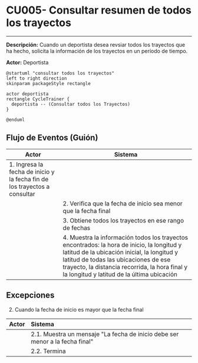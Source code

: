 # CU005- Consultar resumen de todos los trayectos
---

**Descripción:**  Cuando un deportista desea revsiar todos los trayectos que ha hecho, solicita la información de los trayectos en un período de tiempo.

**Actor:** Deportista

```plantuml
@startuml "consultar todos los trayectos"
left to right direction
skinparam packageStyle rectangle

actor deportista
rectangle CycleTrainer {
  deportista -- (Consultar todos los Trayectos)
}

@enduml
```

## Flujo de Eventos (Guión)


| Actor  | Sistema |
|--------|---------|
| 1. Ingresa la fecha de inicio y la fecha fin de los trayectos a consultar  ||
| | 2. Verifica que la fecha de inicio sea menor que la fecha final |
| | 3. Obtiene todos los trayectos en ese rango de fechas |
| | 4. Muestra la información todos los trayectos encontrados: la hora de inicio, la longitud y latitud de la ubicación inicial, la longitud y latitud de todas las ubicaciones de ese trayecto, la distancia recorrida, la hora final y la longitud y latitud de la última ubicación |

## Excepciones

2. Cuando la fecha de inicio es mayor que la fecha final

| Actor  | Sistema |
|:-------|:---------|
| | 2.1. Muestra un mensaje "La fecha de inicio debe ser menor a la fecha final" |
| | 2.2. Termina | 

